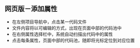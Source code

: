 ## 网页版－添加属性

* 在左侧项目导航中，点击某一代码文件
* 文件内容将以可编辑的方式，出现在页面中部的代码池中
* 在右侧属性选择栏中，系统自动扫描出代码中的属性
* 点击每条属性，页面中部的代码池，随即将光标定位到对应位置